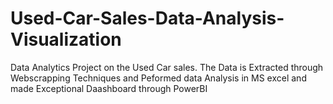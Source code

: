 # Used-Car-Sales-Data-Analysis-Visualization
Data Analytics Project on the Used Car sales. The Data is Extracted through Webscrapping Techniques and Peformed data Analysis in MS excel and made Exceptional Daashboard through PowerBI
